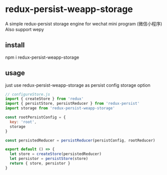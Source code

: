 # redux-persist-weapp-storage

A simple redux-persist storage engine for wechat mini program (微信小程序)
Also support wepy

## install

npm i redux-persist-weapp-storage

## usage

just use redux-persist-weapp-storage as persist config storage option

```javascript
// configureStore.js
import { createStore } from 'redux'
import { persistStore, persistReducer } from 'redux-persist'
import storage from 'redux-persist-weapp-storage'

const rootPersistConfig = {
  key: 'root',
  storage
}

const persistedReducer = persistReducer(persistConfig, rootReducer)

export default () => {
  let store = createStore(persistedReducer)
  let persistor = persistStore(store)
  return { store, persistor }
}
```